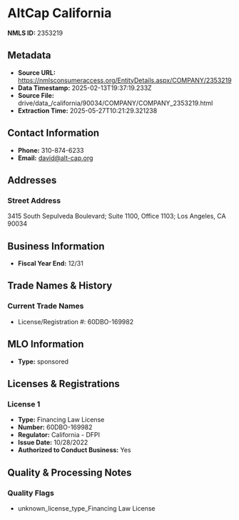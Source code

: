 # AltCap California

**NMLS ID:** 2353219

## Metadata
- **Source URL:** https://nmlsconsumeraccess.org/EntityDetails.aspx/COMPANY/2353219
- **Data Timestamp:** 2025-02-13T19:37:19.233Z
- **Source File:** drive/data_/california/90034/COMPANY/COMPANY_2353219.html
- **Extraction Time:** 2025-05-27T10:21:29.321238

## Contact Information
- **Phone:** 310-874-6233
- **Email:** david@alt-cap.org

## Addresses
### Street Address
3415 South Sepulveda Boulevard; Suite 1100, Office 1103; Los Angeles, CA 90034

## Business Information
- **Fiscal Year End:** 12/31

## Trade Names & History
### Current Trade Names
- License/Registration #: 60DBO-169982

## MLO Information
- **Type:** sponsored

## Licenses & Registrations

### License 1
- **Type:** Financing Law License
- **Number:** 60DBO-169982
- **Regulator:** California - DFPI
- **Issue Date:** 10/28/2022
- **Authorized to Conduct Business:** Yes

## Quality & Processing Notes
### Quality Flags
- unknown_license_type_Financing Law License
